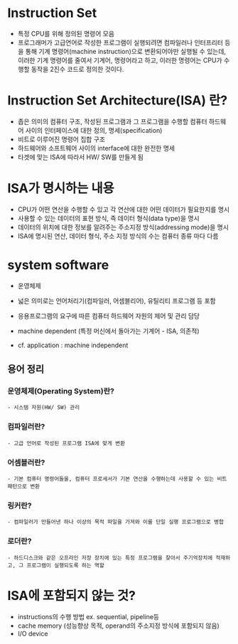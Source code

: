# Instruction Set
- 특정 CPU를 위해 정의된 명령어 모음
- 프로그래머가 고급언어로 작성한 프로그램이 실행되려면 컴파일러나 인터프리터 등을 통해 기계 명령어(machine instruction)으로 변환되어야만 실행될 수 있는데, 이러한 기계 명령어를 줄여서 기계어, 명령어라고 하고, 이러한 명령어는 CPU가 수행할 동작을 2진수 코드로 정의한 것이다.

# Instruction Set Architecture(ISA) 란?
- 좁은 의미의 컴퓨터 구조, 작성된 프로그램과 그 프로그램을 수행할 컴퓨터 하드웨어 사이의 인터페이스에 대한 정의, 명세(specification)
- 비트로 이루어진 명령어 집합 구조  
- 하드웨어와 소프트웨어 사이의 interface에 대한 완전한 명세
- 타겟에 맞는 ISA에 따라서 HW/ SW를 만들게 됨

# ISA가 명시하는 내용
- CPU가 어떤 연산을 수행할 수 있고 각 연산에 대한 어떤 데이터가 필요한지를 명시
- 사용할 수 있는 데이터의 표현 방식, 즉 데이터 형식(data type)을 명시
- 데이터의 위치에 대한 정보를 알려주는 주소지정 방식(addressing mode)을 명시
- ISA에 명시된 연산, 데이터 형식, 주소 지정 방식의 수는 컴퓨터 종류 마다 다름

# system software

- 운영체제
- 넓은 의미로는 언어처리기(컴파일러, 어셈블리어), 유틸리티 프로그램 등 포함
- 응용프로그램의 요구에 따른 컴퓨터 하드웨어 자원의 제어 및 관리 담당
- machine dependent (특정 머신에서 돌아가는 기계어 - ISA, 의존적)

- cf. application : machine independent 


## 용어 정리 

### 운영체제(Operating System)란?
    - 시스템 자원(HW/ SW) 관리
### 컴파일러란?
    - 고급 언어로 작성된 프로그램 ISA에 맞게 변환
### 어셈블러란?
    - 기본 컴퓨터 명령어들을, 컴퓨터 프로세서가 기본 연산을 수행하는데 사용할 수 있는 비트 패턴으로 변환
### 링커란? 
    - 컴파일러가 만들어낸 하나 이상의 목적 파일을 가져와 이를 단일 실행 프로그램으로 병합
### 로더란?
    - 하드디스크와 같은 오프라인 저장 장치에 있는 특정 프로그램을 찾아서 주기억장치에 적재하고, 그 프로그램이 실행되도록 하는 역할


# ISA에 포함되지 않는 것?
- instructions의 수행 방법 ex. sequential, pipeline등 
- cache memory  (성능향상 목적, operand의 주소지정 방식에 포함되지 않음)
- I/O device